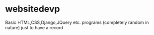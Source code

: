 # websitedevp
Basic HTML,CSS,Django,JQuery etc. programs (completely random in nature) just to have a record
